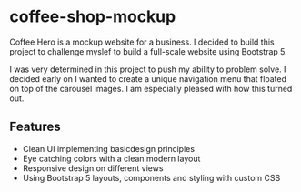 # coffee-shop-mockup


Coffee Hero is a mockup website for a business. I decided to build this project to challenge myslef to build a full-scale website using Bootstrap 5.

I was very determined in this project to push my ability to problem solve. I decided early on I wanted to create a unique navigation menu that floated on top
of the carousel images. I am especially pleased with how this turned out. 

## Features

- Clean UI implementing basicdesign principles
- Eye catching colors with a clean modern layout
- Responsive design on different views
- Using Bootstrap 5 layouts, components and styling with custom CSS

